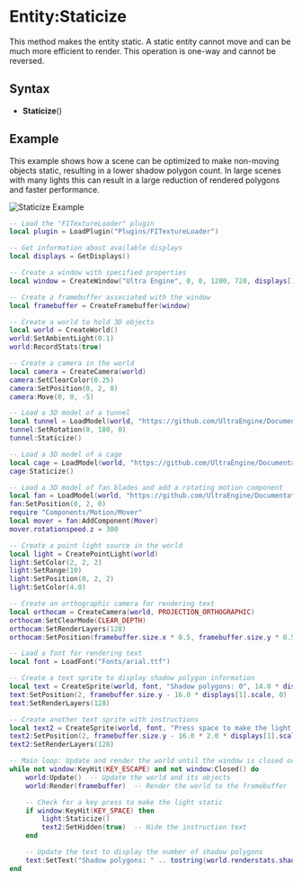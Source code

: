 # Entity:Staticize

This method makes the entity static. A static entity cannot move and can be much more efficient to render. This operation is one-way and cannot be reversed.

## Syntax

- **Staticize**()

## Example

This example shows how a scene can be optimized to make non-moving objects static, resulting in a lower shadow polygon count. In large scenes with many lights this can result in a large reduction of rendered polygons and faster performance.

![Staticize Example](https://github.com/UltraEngine/Documentation/raw/master/Images/API_Entity_MakeStatic.gif)

```lua
-- Load the "FITextureLoader" plugin
local plugin = LoadPlugin("Plugins/FITextureLoader")

-- Get information about available displays
local displays = GetDisplays()

-- Create a window with specified properties
local window = CreateWindow("Ultra Engine", 0, 0, 1280, 720, displays[1], WINDOW_TITLEBAR | WINDOW_CENTER)

-- Create a framebuffer associated with the window
local framebuffer = CreateFramebuffer(window)

-- Create a world to hold 3D objects
local world = CreateWorld()
world:SetAmbientLight(0.1)
world:RecordStats(true)

-- Create a camera in the world
local camera = CreateCamera(world)
camera:SetClearColor(0.25)
camera:SetPosition(0, 2, 0)
camera:Move(0, 0, -5)

-- Load a 3D model of a tunnel
local tunnel = LoadModel(world, "https://github.com/UltraEngine/Documentation/raw/master/Assets/Models/Underground/tunnel_t.glb")
tunnel:SetRotation(0, 180, 0)
tunnel:Staticize()

-- Load a 3D model of a cage
local cage = LoadModel(world, "https://github.com/UltraEngine/Documentation/raw/master/Assets/Models/Underground/fancage.glb")
cage:Staticize()

-- Load a 3D model of fan blades and add a rotating motion component
local fan = LoadModel(world, "https://github.com/UltraEngine/Documentation/raw/master/Assets/Models/Underground/fanblades.glb")
fan:SetPosition(0, 2, 0)
require "Components/Motion/Mover"
local mover = fan:AddComponent(Mover)
mover.rotationspeed.z = 300

-- Create a point light source in the world
local light = CreatePointLight(world)
light:SetColor(2, 2, 2)
light:SetRange(10)
light:SetPosition(0, 2, 2)
light:SetColor(4.0)

-- Create an orthographic camera for rendering text
local orthocam = CreateCamera(world, PROJECTION_ORTHOGRAPHIC)
orthocam:SetClearMode(CLEAR_DEPTH)
orthocam:SetRenderLayers(128)
orthocam:SetPosition(framebuffer.size.x * 0.5, framebuffer.size.y * 0.5, 0)

-- Load a font for rendering text
local font = LoadFont("Fonts/arial.ttf")

-- Create a text sprite to display shadow polygon information
local text = CreateSprite(world, font, "Shadow polygons: 0", 14.0 * displays[1].scale)
text:SetPosition(2, framebuffer.size.y - 16.0 * displays[1].scale, 0)
text:SetRenderLayers(128)

-- Create another text sprite with instructions
local text2 = CreateSprite(world, font, "Press space to make the light static.", 14.0 * displays[1].scale)
text2:SetPosition(2, framebuffer.size.y - 16.0 * 2.0 * displays[1].scale, 0)
text2:SetRenderLayers(128)

-- Main loop: Update and render the world until the window is closed or the ESC key is pressed
while not window:KeyHit(KEY_ESCAPE) and not window:Closed() do
    world:Update()  -- Update the world and its objects
    world:Render(framebuffer)  -- Render the world to the framebuffer

    -- Check for a key press to make the light static
    if window:KeyHit(KEY_SPACE) then
        light:Staticize()
        text2:SetHidden(true)  -- Hide the instruction text
    end

    -- Update the text to display the number of shadow polygons
    text:SetText("Shadow polygons: " .. tostring(world.renderstats.shadowpolygons))
end
```
